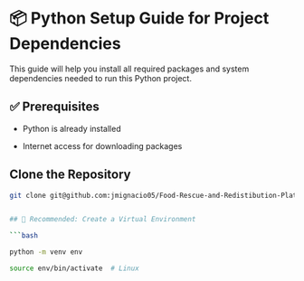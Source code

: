 # 📦 Python Setup Guide for Project Dependencies


This guide will help you install all required packages and system dependencies needed to run this Python project.


## ✅ Prerequisites

- Python is already installed

- Internet access for downloading packages

## Clone the Repository
```bash 
git clone git@github.com:jmignacio05/Food-Rescue-and-Redistibution-Platform.git


## 🔹 Recommended: Create a Virtual Environment

```bash

python -m venv env 

source env/bin/activate  # Linux

